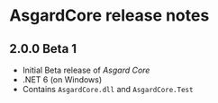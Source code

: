# AsgardCore release notes
## 2.0.0 Beta 1
- Initial Beta release of *Asgard Core*
- .NET 6 (on Windows)
- Contains `AsgardCore.dll` and `AsgardCore.Test`